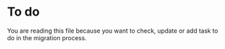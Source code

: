 # To do

You are reading this file because you want to check, update or add task to do in the migration process.
